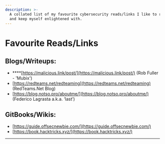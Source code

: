 ```yaml
---
description: >-
  A collated list of my favourite cybersecurity reads/links I like to refer to
  and keep myself enlightened with.
---
```


# Favourite Reads/Links

## **Blogs/Writeups:**

* ****[https://malicious.link/post/](https://malicious.link/post/) (Rob Fuller - 'Mubix')
* [https://redteams.net/redteaming](https://redteams.net/redteaming) (RedTeams.Net Blog)
* [https://blog.notso.pro/aboutme/](https://blog.notso.pro/aboutme/) (Federico Lagrasta a.k.a. ‘last’)

## **GitBooks/Wikis:**

* [https://guide.offsecnewbie.com/](https://guide.offsecnewbie.com/)
* [https://book.hacktricks.xyz/](https://book.hacktricks.xyz/)

****
